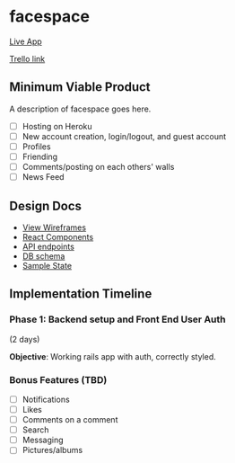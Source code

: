 # facespace

[Live App][heroku]

[Trello link][trello]

[heroku]: http://facespace.website
[trello]: https://trello.com/b/U4WsoSQR/facespace

## Minimum Viable Product
A description of facespace goes here.

- [ ] Hosting on Heroku
- [ ] New account creation, login/logout, and guest account
- [ ] Profiles
- [ ] Friending
- [ ] Comments/posting on each others' walls
- [ ] News Feed

## Design Docs


* [View Wireframes][wireframes]
* [React Components][components]
* [API endpoints][api-endpoints]
* [DB schema][schema]
* [Sample State][sample-state]

[wireframes]: docs/wireframes
[components]: docs/component-hierarchy.md
[sample-state]: docs/sample-state.md
[api-endpoints]: docs/api-endpoints.md
[schema]: docs/schema.md

## Implementation Timeline

### Phase 1: Backend setup and Front End User Auth
(2 days)

**Objective**: Working rails app with auth, correctly styled.

### Bonus Features (TBD)
- [ ] Notifications
- [ ] Likes
- [ ] Comments on a comment
- [ ] Search
- [ ] Messaging
- [ ] Pictures/albums

